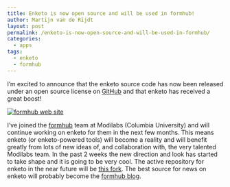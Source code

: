 ```yaml
---
title: Enketo is now open source and will be used in formhub!
author: Martijn van de Rijdt
layout: post
permalink: /enketo-is-now-open-source-and-will-be-used-in-formhub/
categories:
  - apps
tags:
  - enketo
  - formhub
---
```

I’m excited to announce that the enketo source code has now been released under an open source license on [GitHub][1] and that enketo has received a great boost!

 [1]: https://github.com/MartijnR/enketo

[![formhub web site][2]][3]

I’ve joined the [formhub][3] team at Modilabs (Columbia University) and will continue working on enketo for them in the next few months. This means enketo (or enketo-powered tools) will become a reality and will benefit greatly from lots of new ideas of, and collaboration with, the very talented Modilabs team. In the past 2 weeks the new direction and look has started to take shape and it is going to be very cool. The active repository for enketo in the near future will be [this fork][4]. The best source for news on enketo will probably become the [formhub blog][5].

 [2]: ../files/2012/09/Screen-Shot-2012-09-12-at-10.06.25-AM-300x220.png
 [3]: http://formhub.org
 [4]: https://github.com/modilabs/enketo
 [5]: http://blog.formhub.org/
